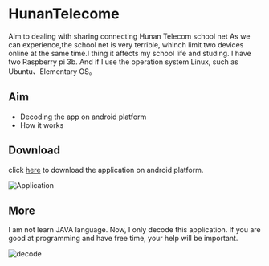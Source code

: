 # HunanTelecome
Aim to dealing with sharing connecting Hunan Telecom school net
As we can experience,the school net is very terrible, whinch limit two devices online at the same time.I thing it affects my school life and studing. I have two Raspberry pi 3b. And if I use the operation system Linux, such as Ubuntu、Elementary OS。

## Aim
- Decoding the app on android platform
- How it works


## Download
click [here](http://ozkg680jm.bkt.clouddn.com/HNCV3.6.29.1711031.apk) to download the application on android platform.

![Application](http://ozkg680jm.bkt.clouddn.com/autojump.png)

## More
I am not learn JAVA language. Now, I only decode this application. If you are good at programming and have free time, your help will be important.

![decode](http://p5culcl8r.bkt.clouddn.com/decode%20apk.jpg)
